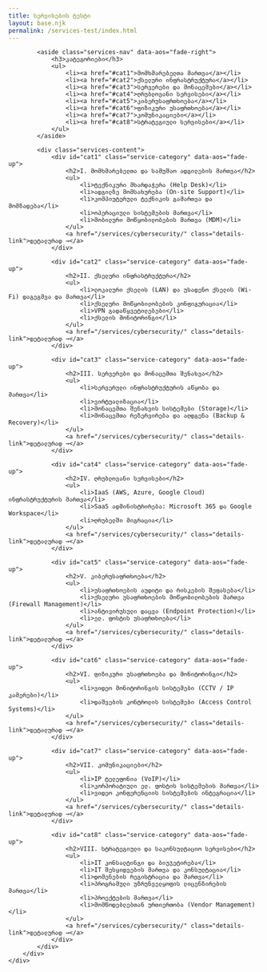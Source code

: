 ```yaml
---
title: სერვისების ტესტი
layout: base.njk
permalink: /services-test/index.html
---
```


<section class="services-page-section">
    <div class="container">
        <div class="services-page-layout">
            
            <aside class="services-nav" data-aos="fade-right">
                <h3>კატეგორიები</h3>
                <ul>
                    <li><a href="#cat1">მომხმარებელთა მართვა</a></li>
                    <li><a href="#cat2">ქსელური ინფრასტრუქტურა</a></li>
                    <li><a href="#cat3">სერვერები და მონაცემები</a></li>
                    <li><a href="#cat4">ღრუბლოვანი სერვისები</a></li>
                    <li><a href="#cat5">კიბერუსაფრთხოება</a></li>
                    <li><a href="#cat6">ფიზიკური უსაფრთხოება</a></li>
                    <li><a href="#cat7">კომუნიკაციები</a></li>
                    <li><a href="#cat8">სტრატეგიული სერვისები</a></li>
                </ul>
            </aside>

            <div class="services-content">
                <div id="cat1" class="service-category" data-aos="fade-up">
                    <h2>I. მომხმარებელთა და სამუშაო ადგილების მართვა</h2>
                    <ul>
                        <li>ტექნიკური მხარდაჭერა (Help Desk)</li>
                        <li>ადგილზე მომსახურება (On-site Support)</li>
                        <li>კომპიუტერული ტექნიკის გამართვა და მომზადება</li>
                        <li>ოპერაციული სისტემების მართვა</li>
                        <li>მობილური მოწყობილობების მართვა (MDM)</li>
                    </ul>
                    <a href="/services/cybersecurity/" class="details-link">დეტალურად →</a>
                </div>

                <div id="cat2" class="service-category" data-aos="fade-up">
                    <h2>II. ქსელური ინფრასტრუქტურა</h2>
                    <ul>
                        <li>ლოკალური ქსელის (LAN) და უსადენო ქსელის (Wi-Fi) დაგეგმვა და მართვა</li>
                        <li>ქსელური მოწყობილობების კონფიგურაცია</li>
                        <li>VPN გადაწყვეტილებები</li>
                        <li>ქსელის მონიტორინგი</li>
                    </ul>
                    <a href="/services/cybersecurity/" class="details-link">დეტალურად →</a>
                </div>

                <div id="cat3" class="service-category" data-aos="fade-up">
                    <h2>III. სერვერები და მონაცემთა შენახვა</h2>
                    <ul>
                        <li>სერვერული ინფრასტრუქტურის აწყობა და მართვა</li>
                        <li>ვირტუალიზაცია</li>
                        <li>მონაცემთა შენახვის სისტემები (Storage)</li>
                        <li>მონაცემთა რეზერვირება და აღდგენა (Backup & Recovery)</li>
                    </ul>
                    <a href="/services/cybersecurity/" class="details-link">დეტალურად →</a>
                </div>

                <div id="cat4" class="service-category" data-aos="fade-up">
                    <h2>IV. ღრუბლოვანი სერვისები</h2>
                    <ul>
                        <li>IaaS (AWS, Azure, Google Cloud) ინფრასტრუქტურის მართვა</li>
                        <li>SaaS ადმინისტრირება: Microsoft 365 და Google Workspace</li>
                        <li>ღრუბელში მიგრაცია</li>
                    </ul>
                    <a href="/services/cybersecurity/" class="details-link">დეტალურად →</a>
                </div>

                <div id="cat5" class="service-category" data-aos="fade-up">
                    <h2>V. კიბერუსაფრთხოება</h2>
                    <ul>
                        <li>უსაფრთხოების აუდიტი და რისკების შეფასება</li>
                        <li>ქსელური უსაფრთხოების მოწყობილობების მართვა (Firewall Management)</li>
                        <li>ანტივირუსული დაცვა (Endpoint Protection)</li>
                        <li>ელ. ფოსტის უსაფრთხოება</li>
                    </ul>
                    <a href="/services/cybersecurity/" class="details-link">დეტალურად →</a>
                </div>

                <div id="cat6" class="service-category" data-aos="fade-up">
                    <h2>VI. ფიზიკური უსაფრთხოება და მონიტორინგი</h2>
                    <ul>
                        <li>ვიდეო მონიტორინგის სისტემები (CCTV / IP კამერები)</li>
                        <li>დაშვების კონტროლის სისტემები (Access Control Systems)</li>
                    </ul>
                    <a href="/services/cybersecurity/" class="details-link">დეტალურად →</a>
                </div>
                
                <div id="cat7" class="service-category" data-aos="fade-up">
                    <h2>VII. კომუნიკაციები</h2>
                    <ul>
                        <li>IP ტელეფონია (VoIP)</li>
                        <li>კორპორატიული ელ. ფოსტის სისტემების მართვა</li>
                        <li>ვიდეო კონფერენციის სისტემების ინტეგრაცია</li>
                    </ul>
                    <a href="/services/cybersecurity/" class="details-link">დეტალურად →</a>
                </div>

                <div id="cat8" class="service-category" data-aos="fade-up">
                    <h2>VIII. სტრატეგიული და საკონსულტაციო სერვისები</h2>
                    <ul>
                        <li>IT კონსალტინგი და ბიუჯეტირება</li>
                        <li>IT შესყიდვების მართვა და კონსულტაცია</li>
                        <li>დომენების რეგისტრაცია და მართვა</li>
                        <li>პროგრამული უზრუნველყოფის ლიცენზირების მართვა</li>
                        <li>პროექტების მართვა</li>
                        <li>მომწოდებლებთან ურთიერთობა (Vendor Management)</li>
                    </ul>
                    <a href="/services/cybersecurity/" class="details-link">დეტალურად →</a>
                </div>
            </div>
        </div>
    </div>
</section>